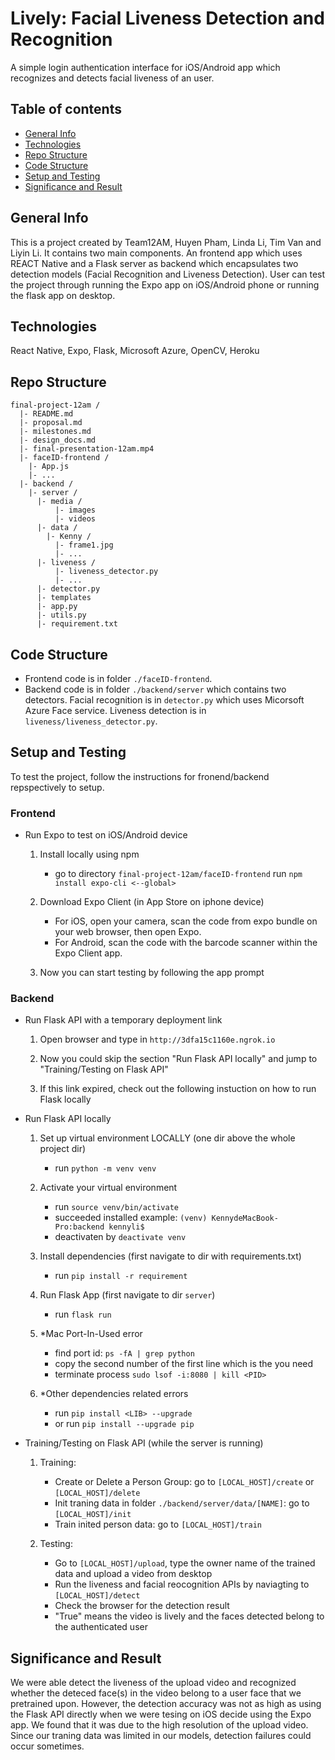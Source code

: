 # Lively: Facial Liveness Detection and Recognition
A simple login authentication interface for iOS/Android app which recognizes and detects facial liveness of an user.

## Table of contents
* [General Info](#general-info)
* [Technologies](#technologies)
* [Repo Structure](#repo-structure)
* [Code Structure](#code-structure)
* [Setup and Testing](#setup-and0-testing)
* [Significance and Result](#significance-and-result)

## General Info 
This is a project created by Team12AM, Huyen Pham, Linda Li, Tim Van and Liyin Li. It contains two main components. An frontend app which uses REACT Native and a Flask server as backend which encapsulates two detection models (Facial Recognition and Liveness Detection). User can test the project through running the Expo app on iOS/Android phone or running the flask app on desktop.

## Technologies
React Native, Expo, Flask, Microsoft Azure, OpenCV, Heroku

## Repo Structure
```
final-project-12am /
  |- README.md
  |- proposal.md
  |- milestones.md
  |- design_docs.md
  |- final-presentation-12am.mp4
  |- faceID-frontend /
    |- App.js
    |- ... 
  |- backend /
    |- server /
      |- media /
          |- images
          |- videos
      |- data /
        |- Kenny /
          |- frame1.jpg
          |- ...
      |- liveness /
          |- liveness_detector.py
          |- ...
      |- detector.py
      |- templates
      |- app.py
      |- utils.py
      |- requirement.txt
```

## Code Structure
  - Frontend code is in folder `./faceID-frontend`.
  - Backend code is in folder `./backend/server` which contains two detectors. Facial recognition is in `detector.py` which uses Micorsoft Azure Face service. Liveness detection is in `liveness/liveness_detector.py`.

## Setup and Testing
To test the project, follow the instructions for fronend/backend repspectively to setup.

### Frontend

  - Run Expo to test on iOS/Android device
  
    1. Install locally using npm
        - go to directory `final-project-12am/faceID-frontend` run `npm install expo-cli <--global>`

    2. Download Expo Client (in App Store on iphone device)
        - For iOS, open your camera, scan the code from expo bundle on your web browser, then open Expo.
        - For Android, scan the code with the barcode scanner within the Expo Client app.
        
    3. Now you can start testing by following the app prompt

### Backend
  - Run Flask API with a temporary deployment link
  
    1. Open browser and type in `http://3dfa15c1160e.ngrok.io`
   
    2. Now you could skip the section "Run Flask API locally" and jump to "Training/Testing on Flask API"
   
    3. If this link expired, check out the following instuction on how to run Flask locally

  - Run Flask API locally
  
    1. Set up virtual environment LOCALLY (one dir above the whole project dir)
        - run `python -m venv venv`

    2. Activate your virtual environment    
        - run `source venv/bin/activate`
        - succeeded installed example: `(venv) KennydeMacBook-Pro:backend kennyli$` 
        - deactivaten by `deactivate venv`

    3. Install dependencies (first navigate to dir with requirements.txt)
        - run `pip install -r requirement`

    4. Run Flask App (first navigate to dir `server`)
        - run `flask run`

    5. *Mac Port-In-Used error
        - find port id: `ps -fA | grep python` 
        - copy the second number of the first line which is the <PID> you need
        - terminate process `sudo lsof -i:8080 | kill <PID>`

    6. *Other dependencies related errors
        - run `pip install <LIB> --upgrade`
        - or run `pip install --upgrade pip`
        
  - Training/Testing on Flask API (while the server is running)
    
    1. Training: 
        - Create or Delete a Person Group: go to `[LOCAL_HOST]/create` or `[LOCAL_HOST]/delete`
        - Init traning data in folder `./backend/server/data/[NAME]`: go to `[LOCAL_HOST]/init`
        - Train inited person data: go to `[LOCAL_HOST]/train`
        
    2. Testing: 
        - Go to `[LOCAL_HOST]/upload`, type the owner name of the trained data and upload a video from desktop 
        - Run the liveness and facial reocognition APIs by naviagting to `[LOCAL_HOST]/detect`
        - Check the browser for the detection result
        - "True" means the video is lively and the faces detected belong to the authenticated user
    
## Significance and Result
We were able detect the liveness of the upload video and recognized whether the deteced face(s) in the video belong to a user face that we pretrained upon. However, the detection accuracy was not as high as using the Flask API directly when we were tesing on iOS decide using the Expo app. We found that it was due to the high resolution of the upload video. Since our traning data was limited in our models, detection failures could occur sometimes.
